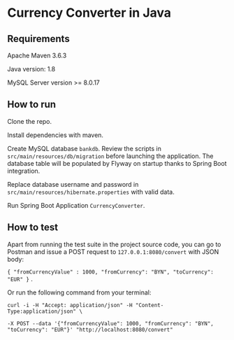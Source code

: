 # Currency Converter in Java
## Requirements
Apache Maven 3.6.3

Java version: 1.8

MySQL Server version >= 8.0.17

## How to run
Clone the repo.

Install dependencies with maven.

Create MySQL database ```bankdb```. Review the scripts in ```src/main/resources/db/migration``` before launching the application.
The database table will be populated by Flyway on startup thanks to Spring Boot integration.

Replace database username and password in ```src/main/resources/hibernate.properties``` with valid data.

Run Spring Boot Application ```CurrencyConverter```.

## How to test
Apart from running the test suite in the project source code, you can go to Postman
and issue a POST request to `127.0.0.1:8080/convert` with JSON body:

`{
	"fromCurrencyValue" : 1000,
	"fromCurrency": "BYN",
	"toCurrency": "EUR"
}`
.

Or run the following command from your terminal:

```
curl -i -H "Accept: application/json" -H "Content-Type:application/json" \ 

-X POST --data '{"fromCurrencyValue": 1000, "fromCurrency": "BYN", "toCurrency": "EUR"}' "http://localhost:8080/convert"
```
